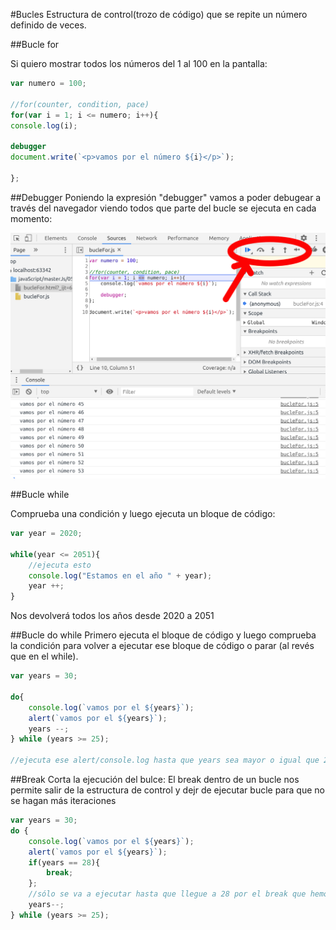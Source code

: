 #Bucles
Estructura de control(trozo de código) que se repite un número definido de veces.

##Bucle for

Si quiero mostrar todos los números del 1 al 100 en la pantalla:
```jsx
var numero = 100;

//for(counter, condition, pace)
for(var i = 1; i <= numero; i++){
console.log(i);

debugger
document.write(`<p>vamos por el número ${i}</p>`);

};
```
##Debugger
Poniendo la expresión "debugger" vamos a poder debugear a través del navegador viendo todos que parte del bucle se ejecuta en cada momento:

![img](img/debugger.png)

##Bucle while

Comprueba una condición y luego ejecuta un bloque de código:

```jsx
var year = 2020;

while(year <= 2051){
    //ejecuta esto
    console.log("Estamos en el año " + year);
    year ++;
}
```
Nos devolverá todos los años desde 2020 a 2051

##Bucle do while
Primero ejecuta el bloque de código y luego comprueba la condición para volver a ejecutar ese bloque de código o parar (al revés que en el while).

```jsx
var years = 30;

do{
    console.log(`vamos por el ${years}`);
    alert(`vamos por el ${years}`);
    years --;
} while (years >= 25);

//ejecuta ese alert/console.log hasta que years sea mayor o igual que 25
```

##Break
Corta la ejecución del bulce:
El break dentro de un bucle nos permite salir de la estructura de control y dejr de ejecutar bucle para que no se hagan más iteraciones


```jsx
var years = 30;
do {
    console.log(`vamos por el ${years}`);
    alert(`vamos por el ${years}`);
    if(years == 28){
        break;
    };
    //sólo se va a ejecutar hasta que llegue a 28 por el break que hemos introducido
    years--;
} while (years >= 25);
```